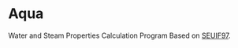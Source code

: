 # Aqua
Water and Steam Properties Calculation Program Based on [SEUIF97](https://github.com/PySEE/SEUIF97).
